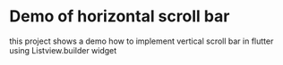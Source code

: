 # Demo of horizontal scroll bar

this project shows a demo how to implement vertical scroll bar in flutter using Listview.builder widget




